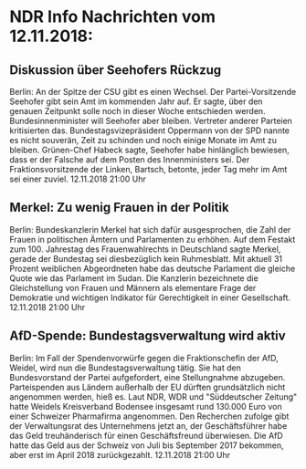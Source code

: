 # NDR Info Nachrichten vom 12.11.2018:


## Diskussion über Seehofers Rückzug
Berlin: An der Spitze der CSU gibt es einen Wechsel. Der Partei-Vorsitzende Seehofer gibt sein Amt im kommenden Jahr auf. Er sagte, über den genauen Zeitpunkt solle noch in dieser Woche entschieden werden. Bundesinnenminister will Seehofer aber bleiben. Vertreter anderer Parteien kritisierten das. Bundestagsvizepräsident Oppermann von der SPD nannte es nicht souverän, Zeit zu schinden und noch einige Monate im Amt zu bleiben. Grünen-Chef Habeck sagte, Seehofer habe hinlänglich bewiesen, dass er der Falsche auf dem Posten des Innenministers sei. Der Fraktionsvorsitzende der Linken, Bartsch, betonte, jeder Tag mehr im Amt sei einer zuviel. 12.11.2018 21:00 Uhr 

## Merkel: Zu wenig Frauen in der Politik
Berlin: 				Bundeskanzlerin Merkel hat sich dafür ausgesprochen, die Zahl der Frauen in politischen Ämtern und Parlamenten zu erhöhen. Auf dem Festakt zum 100. Jahrestag des Frauenwahlrechts in Deutschland sagte Merkel, gerade der Bundestag sei diesbezüglich kein Ruhmesblatt. Mit aktuell 31 Prozent weiblichen Abgeordneten habe das deutsche Parlament die gleiche Quote wie das Parlament im Sudan. Die Kanzlerin bezeichnete die Gleichstellung von Frauen und Männern als elementare Frage der Demokratie und wichtigen Indikator für Gerechtigkeit in einer Gesellschaft. 12.11.2018 21:00 Uhr 

## AfD-Spende: Bundestagsverwaltung wird aktiv
Berlin: Im Fall der Spendenvorwürfe gegen die Fraktionschefin der AfD, Weidel, wird nun die Bundestagsverwaltung tätig. Sie hat den Bundesvorstand der Partei aufgefordert, eine Stellungnahme abzugeben. Parteispenden aus Ländern außerhalb der EU dürften grundsätzlich nicht angenommen werden, hieß es. Laut NDR, WDR und "Süddeutscher Zeitung" hatte Weidels Kreisverband Bodensee insgesamt rund 130.000 Euro von einer Schweizer Pharmafirma angenommen. Den Recherchen zufolge gibt der Verwaltungsrat des Unternehmens jetzt an, der Geschäftsführer habe das Geld treuhänderisch für einen Geschäftsfreund überwiesen. Die AfD hatte das Geld aus der Schweiz von Juli bis September 2017 bekommen, aber erst im April 2018 zurückgezahlt. 12.11.2018 21:00 Uhr 
